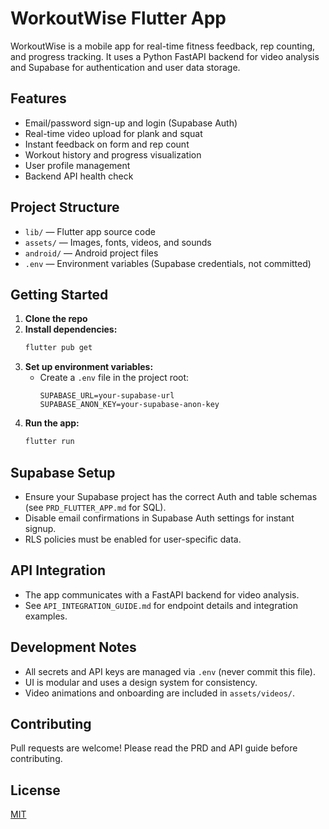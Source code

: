 # WorkoutWise Flutter App

WorkoutWise is a mobile app for real-time fitness feedback, rep counting, and progress tracking. It uses a Python FastAPI backend for video analysis and Supabase for authentication and user data storage.

## Features
- Email/password sign-up and login (Supabase Auth)
- Real-time video upload for plank and squat
- Instant feedback on form and rep count
- Workout history and progress visualization
- User profile management
- Backend API health check

## Project Structure
- `lib/` — Flutter app source code
- `assets/` — Images, fonts, videos, and sounds
- `android/` — Android project files
- `.env` — Environment variables (Supabase credentials, not committed)

## Getting Started
1. **Clone the repo**
2. **Install dependencies:**
   ```sh
   flutter pub get
   ```
3. **Set up environment variables:**
   - Create a `.env` file in the project root:
     ```
     SUPABASE_URL=your-supabase-url
     SUPABASE_ANON_KEY=your-supabase-anon-key
     ```
4. **Run the app:**
   ```sh
   flutter run
   ```

## Supabase Setup
- Ensure your Supabase project has the correct Auth and table schemas (see `PRD_FLUTTER_APP.md` for SQL).
- Disable email confirmations in Supabase Auth settings for instant signup.
- RLS policies must be enabled for user-specific data.

## API Integration
- The app communicates with a FastAPI backend for video analysis.
- See `API_INTEGRATION_GUIDE.md` for endpoint details and integration examples.

## Development Notes
- All secrets and API keys are managed via `.env` (never commit this file).
- UI is modular and uses a design system for consistency.
- Video animations and onboarding are included in `assets/videos/`.

## Contributing
Pull requests are welcome! Please read the PRD and API guide before contributing.

## License
[MIT](LICENSE)
